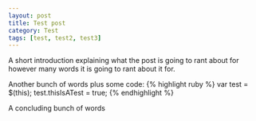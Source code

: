 ```yaml
--- 
layout: post
title: Test post
category: Test
tags: [test, test2, test3]
---
```


A short introduction explaining what the post is going to rant about for however many words it is going to rant about it for.

Another bunch of words plus some code:
{% highlight ruby %}
var test = $(this);
test.thisIsATest = true;
{% endhighlight %}

A concluding bunch of words